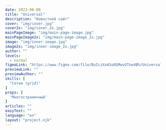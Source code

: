 ```yaml
---
date: 2023-06-08
title: "Universal"
description: "Новостной сайт"
cover: "img/cover.jpg"
cover2x: "img/cover_2x.jpg"
mainPageImage: "img/main-page-image.jpg"
mainPageImage2x: "img/main-page-image_2x.jpg"
image: "img/inner-image.jpg"
image2x: "img/inner-image_2x.jpg"
author: ""
levels:
  - normal
figmaLink: "https://www.figma.com/file/BuIczXxASo8GMwvGTnw4Bh/Universal?type=design&node-id=0%3A1&t=9Fc5X5cpspbf3m0D-1"
previewLink: ""
previewAuthor: ""
skills: [
  "Сетки (grid)"
]
props: [
  'Многостраничный'
]
articles: ""
easyText: ""
language: "en"
layout: "project.njk"
---
```

